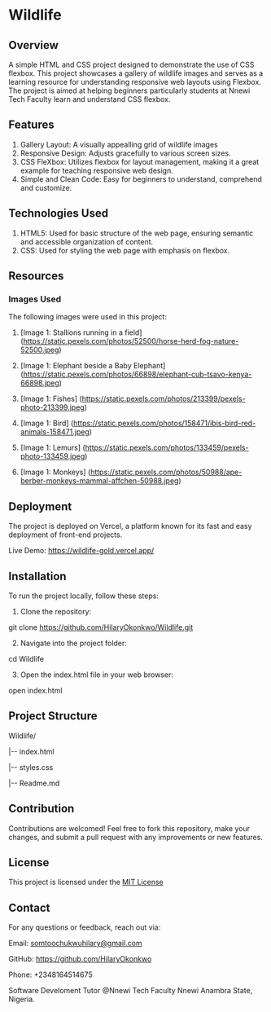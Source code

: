 # Wildlife

## Overview
A simple HTML and CSS project designed to demonstrate the use of CSS flexbox. This project showcases a gallery of wildlife images and serves as a learning resource for understanding responsive web layouts using Flexbox.
The project is aimed at helping beginners particularly students at Nnewi Tech Faculty learn and understand CSS flexbox. 

## Features
1. Gallery Layout: A visually appealling grid of wildlife images
2. Responsive Design: Adjusts gracefully to various screen sizes.
3. CSS FleXbox: Utilizes flexbox for layout management, making it a great example for teaching responsive web design.
4. Simple and Clean Code: Easy for beginners to understand, comprehend and customize.

## Technologies Used
1. HTML5: Used for basic structure of the web page, ensuring semantic and accessible organization of content.
2. CSS: Used for styling the web page with emphasis on flexbox.

## Resources
### Images Used
The following images were used in this project:
1. [Image 1: Stallions running in a field] (https://static.pexels.com/photos/52500/horse-herd-fog-nature-52500.jpeg)

2. [Image 1: Elephant beside a Baby Elephant] (https://static.pexels.com/photos/66898/elephant-cub-tsavo-kenya-66898.jpeg)
            
3. [Image 1: Fishes] (https://static.pexels.com/photos/213399/pexels-photo-213399.jpeg)
             
4. [Image 1: Bird] (https://static.pexels.com/photos/158471/ibis-bird-red-animals-158471.jpeg)

5. [Image 1: Lemurs] (https://static.pexels.com/photos/133459/pexels-photo-133459.jpeg)
            
6. [Image 1: Monkeys] (https://static.pexels.com/photos/50988/ape-berber-monkeys-mammal-affchen-50988.jpeg)
            

## Deployment
The project is deployed on Vercel, a platform known for its fast and easy deployment of front-end projects.

Live Demo: https://wildlife-gold.vercel.app/

## Installation
To run the project locally, follow these steps:

1. Clone the repository:

git clone https://github.com/HilaryOkonkwo/Wildlife.git

2. Navigate into the project folder:

cd Wildlife

3. Open the index.html file in your web browser:

open index.html

## Project Structure

Wildlife/

 |-- index.html

 |-- styles.css

 |-- Readme.md

## Contribution

Contributions are welcomed! Feel free to fork this repository, make your changes, and submit a pull request with any improvements or new features.

## License
This project is licensed under the [MIT License](LICENSE)

## Contact

For any questions or feedback, reach out via:

Email: somtoochukwuhilary@gmail.com

GitHub: https://github.com/HilaryOkonkwo

Phone: +2348164514675

Software Develoment Tutor @Nnewi Tech Faculty Nnewi Anambra State, Nigeria.



